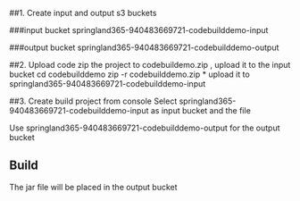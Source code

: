 
##1. Create input and output s3 buckets

###input bucket
springland365-940483669721-codebuilddemo-input

###output bucket
springland365-940483669721-codebuilddemo-output


##2. Upload code
zip the project to codebuildemo.zip , upload it to the input bucket
cd codebuilddemo
zip -r  codebuilddemo.zip *
upload it to springland365-940483669721-codebuilddemo-input

##3. Create build project from console
Select springland365-940483669721-codebuilddemo-input as input bucket
and the file

Use springland365-940483669721-codebuilddemo-output for the output bucket

## Build
The jar file will be placed in the output bucket

